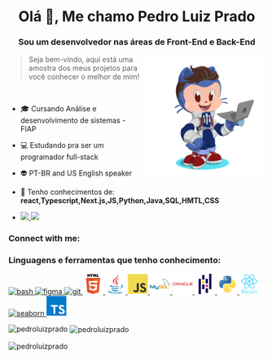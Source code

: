 <h1 align="center">Olá 👋, Me chamo Pedro Luiz Prado</h1>
<h3 align="center">Sou um desenvolvedor nas áreas de Front-End e Back-End</h3>

<div>
    <img align="right" width="48%" alt="Octocat" src="https://github.com/PedroLuizPrado/PedroLuizPrado/blob/main/Pedro-octo.png.png" />
    <blockquote>
    Seja bem-vindo, aqui está uma amostra dos meus projetos para você conhecer o melhor de mim! 
    </blockquote>
</div>

<br>

- 🎓 Cursando Análise e desenvolvimento de sistemas - FIAP
- 💻 Estudando pra ser um programador full-stack
- 👽 PT-BR and US English speaker
- 💬 Tenho conhecimentos de: **react,Typescript,Next.js,JS,Python,Java,SQL,HMTL,CSS**
- <a href="mailto:pedrolpsp2@gmail.com">
    <img src="https://img.shields.io/badge/-Gmail-%23333?style=for-the-badge&logo=gmail&logoColor=white">
  </a>
  <a href="www.linkedin.com/in/pedro-luiz-prado-39a566205">
    <img src="https://img.shields.io/badge/-LinkedIn-%230077B5?style=for-the-badge&logo=linkedin&logoColor=white" target="_blank">
  </a>



  <br>
<h3 align="left">Connect with me:</h3>
<p align="left">
</p>

<h3 align="left">Linguagens e ferramentas que tenho conhecimento:</h3>
<p align="left"> <a href="https://www.gnu.org/software/bash/" target="_blank" rel="noreferrer"> <img src="https://www.vectorlogo.zone/logos/gnu_bash/gnu_bash-icon.svg" alt="bash" width="40" height="40"/> </a> <a href="https://www.figma.com/" target="_blank" rel="noreferrer"> <img src="https://www.vectorlogo.zone/logos/figma/figma-icon.svg" alt="figma" width="40" height="40"/> </a> <a href="https://git-scm.com/" target="_blank" rel="noreferrer"> <img src="https://www.vectorlogo.zone/logos/git-scm/git-scm-icon.svg" alt="git" width="40" height="40"/> </a> <a href="https://www.w3.org/html/" target="_blank" rel="noreferrer"> <img src="https://raw.githubusercontent.com/devicons/devicon/master/icons/html5/html5-original-wordmark.svg" alt="html5" width="40" height="40"/> </a> <a href="https://www.java.com" target="_blank" rel="noreferrer"> <img src="https://raw.githubusercontent.com/devicons/devicon/master/icons/java/java-original.svg" alt="java" width="40" height="40"/> </a> <a href="https://developer.mozilla.org/en-US/docs/Web/JavaScript" target="_blank" rel="noreferrer"> <img src="https://raw.githubusercontent.com/devicons/devicon/master/icons/javascript/javascript-original.svg" alt="javascript" width="40" height="40"/> </a> <a href="https://www.mysql.com/" target="_blank" rel="noreferrer"> <img src="https://raw.githubusercontent.com/devicons/devicon/master/icons/mysql/mysql-original-wordmark.svg" alt="mysql" width="40" height="40"/> </a> <a href="https://www.oracle.com/" target="_blank" rel="noreferrer"> <img src="https://raw.githubusercontent.com/devicons/devicon/master/icons/oracle/oracle-original.svg" alt="oracle" width="40" height="40"/> </a> <a href="https://pandas.pydata.org/" target="_blank" rel="noreferrer"> <img src="https://raw.githubusercontent.com/devicons/devicon/2ae2a900d2f041da66e950e4d48052658d850630/icons/pandas/pandas-original.svg" alt="pandas" width="40" height="40"/> </a> <a href="https://www.python.org" target="_blank" rel="noreferrer"> <img src="https://raw.githubusercontent.com/devicons/devicon/master/icons/python/python-original.svg" alt="python" width="40" height="40"/> </a> <a href="https://reactjs.org/" target="_blank" rel="noreferrer"> <img src="https://raw.githubusercontent.com/devicons/devicon/master/icons/react/react-original-wordmark.svg" alt="react" width="40" height="40"/> </a> <a href="https://seaborn.pydata.org/" target="_blank" rel="noreferrer"> <img src="https://seaborn.pydata.org/_images/logo-mark-lightbg.svg" alt="seaborn" width="40" height="40"/> </a> <a href="https://www.typescriptlang.org/" target="_blank" rel="noreferrer"> <img src="https://raw.githubusercontent.com/devicons/devicon/master/icons/typescript/typescript-original.svg" alt="typescript" width="40" height="40"/> </a> </p>

<p><img align="left" src="https://github-readme-stats.vercel.app/api/top-langs?username=pedroluizprado&show_icons=true&locale=en&layout=compact" alt="pedroluizprado" /></p>

<p>&nbsp;<img align="center" src="https://github-readme-stats.vercel.app/api?username=pedroluizprado&show_icons=true&locale=en" alt="pedroluizprado" /></p>

   <p><img align="center" src="https://github-readme-streak-stats.herokuapp.com/?user=pedroluizprado&" alt="pedroluizprado" /></p>
<div style="display: flex; gap: 10px;"> 
  
  
</div>
